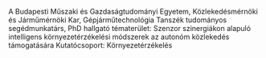 ﻿---
layout: page_kutej_profilok
tud_idopont: 0
kutej_programfelelos_eloado: Vincze Zsolt
kutej_programfelelos: 
kutej_eloado:
---

A Budapesti Műszaki és Gazdaságtudományi Egyetem, Közlekedésmérnöki és Járműmérnöki Kar, Gépjárműtechnológia Tanszék
tudományos segédmunkatárs, PhD hallgató
tématerület: Szenzor szinergiákon alapuló intelligens környezetérzékelési módszerek az autonóm közlekedés támogatására
Kutatócsoport: Környezetérzékelés





